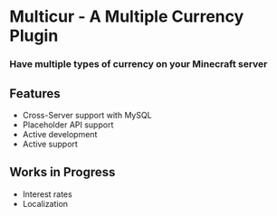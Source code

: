 # Multicur - A Multiple Currency Plugin #
### Have multiple types of currency on your Minecraft server ###

## Features ##
* Cross-Server support with MySQL
* Placeholder API support
* Active development
* Active support

## Works in Progress ##
* Interest rates
* Localization
